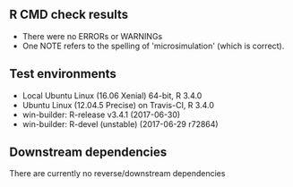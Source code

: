 ## R CMD check results
* There were no ERRORs or WARNINGs
* One NOTE refers to the spelling of 'microsimulation' (which is correct).


## Test environments
* Local Ubuntu Linux (16.06 Xenial) 64-bit, R 3.4.0
* Ubuntu Linux (12.04.5 Precise) on Travis-CI, R 3.4.0
* win-builder: R-release v3.4.1 (2017-06-30)
* win-builder: R-devel (unstable) (2017-06-29 r72864)


## Downstream dependencies
There are currently no reverse/downstream dependencies
